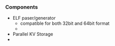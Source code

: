 ### Components

- ELF paser/generator
  - compatible for both 32bit and 64bit format
  - ​
- Parallel KV Storage
- ​